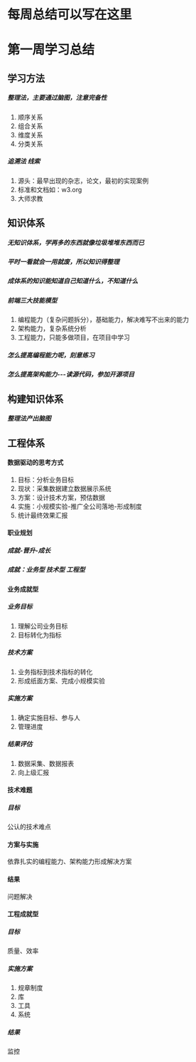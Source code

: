 # 每周总结可以写在这里
# 第一周学习总结

## 学习方法
##### 整理法，主要通过脑图，注意完备性
1. 顺序关系
2. 组合关系
3. 维度关系
4. 分类关系
##### 追溯法 线索
1. 源头：最早出现的杂志，论文，最初的实现案例
2. 标准和文档如：w3.org
3. 大师求教
## 知识体系
##### 无知识体系，学再多的东西就像垃圾堆堆东西而已
##### 平时一看就会一用就废，所以知识得整理
##### 成体系的知识能知道自己知道什么，不知道什么
##### 前端三大技能模型
1. 编程能力（复杂问题拆分），基础能力，解决难写不出来的能力
2. 架构能力，复杂系统分析
3. 工程能力，只能多做项目，在项目中学习

##### 怎么提高编程能力呢，刻意练习
##### 怎么提高架构能力---读源代码，参加开源项目

## 构建知识体系
##### 整理法产出脑图

## 工程体系
#### 数据驱动的思考方式
1. 目标：分析业务目标
2. 现状：采集数据建立数据展示系统
3. 方案：设计技术方案，预估数据
4. 实施：小规模实验-推广全公司落地-形成制度
5. 统计最终效果汇报
#### 职业规划
##### 成就-晋升-成长
##### 成就：业务型 技术型 工程型

#### 业务成就型
##### 业务目标
1. 理解公司业务目标
2. 目标转化为指标
##### 技术方案
1. 业务指标到技术指标的转化
2. 形成纸面方案、完成小规模实验
##### 实施方案
1. 确定实施目标、参与人
2. 管理进度
##### 结果评估
1. 数据采集、数据报表
2. 向上级汇报

#### 技术难题
##### 目标
公认的技术难点
#### 方案与实施
依靠扎实的编程能力、架构能力形成解决方案
#### 结果
问题解决

#### 工程成就型
##### 目标
质量、效率
##### 实施方案
1. 规章制度
2. 库
3. 工具
4. 系统
##### 结果
监控
